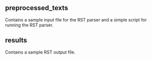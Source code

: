 ## preprocessed_texts
Contains a sample input file for the RST parser and a simple script for running the RST parser.
## results
Contains a sample RST output file. 
